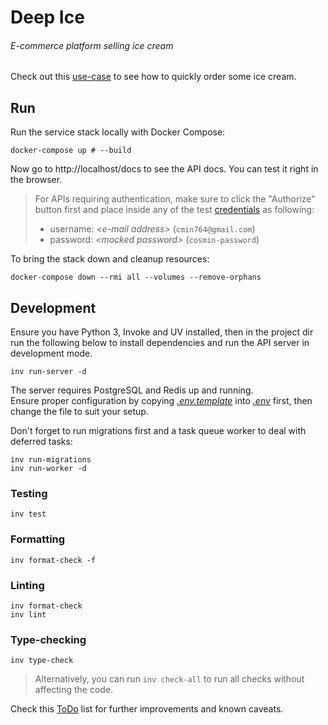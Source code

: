 # Deep Ice

###### E-commerce platform selling ice cream

Check out this [use-case](docs/use-case.md) to see how to quickly order some ice cream.

## Run

Run the service stack locally with Docker Compose:

```console
docker-compose up # --build
```

Now go to http://localhost/docs to see the API docs. You can test it right in the browser.

> For APIs requiring authentication, make sure to click the "Authorize" button first and place inside any of the test [credentials](alembic/versions/ff861c79333d_preregistered_users.py) as following:
> - username: _\<e-mail address\>_ (`cmin764@gmail.com`)
> - password: _\<mocked password\>_ (`cosmin-password`)

To bring the stack down and cleanup resources:

```console
docker-compose down --rmi all --volumes --remove-orphans
```

## Development

Ensure you have Python 3, Invoke and UV installed, then in the project dir run the following below to install dependencies and run the API server in development mode.

```console
inv run-server -d
```

The server requires PostgreSQL and Redis up and running.  
Ensure proper configuration by copying _[.env.template](.env.template)_ into _[.env](.env)_ first, then change the file to suit your setup.

Don't forget to run migrations first and a task queue worker to deal with deferred tasks:

```console
inv run-migrations
inv run-worker -d
```

### Testing

```console
inv test
```

### Formatting

```console
inv format-check -f
```

### Linting

```console
inv format-check
inv lint
```

### Type-checking

```console
inv type-check
```

> Alternatively, you can run `inv check-all` to run all checks without affecting the code.

Check this [ToDo](docs/TODO.md) list for further improvements and known caveats.
